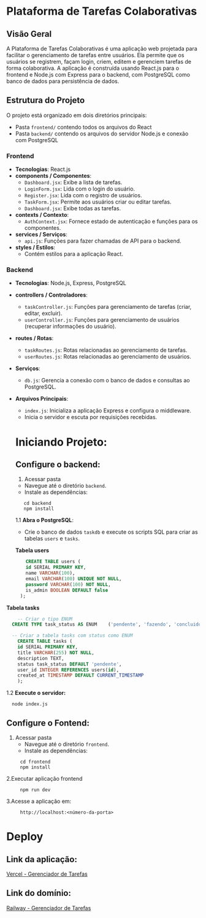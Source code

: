 # Plataforma de Tarefas Colaborativas

## Visão Geral
A Plataforma de Tarefas Colaborativas é uma aplicação web projetada para facilitar o gerenciamento de tarefas entre usuários. Ela permite que os usuários se registrem, façam login, criem, editem e gerenciem tarefas de forma colaborativa. A aplicação é construída usando React.js para o frontend e Node.js com Express para o backend, com PostgreSQL como banco de dados para persistência de dados.

## Estrutura do Projeto
O projeto está organizado em dois diretórios principais: 
  - Pasta `frontend/` contendo todos os arquivos do React
  - Pasta `backend/` contendo os arquivos do servidor Node.js e conexão com PostgreSQL

### Frontend
- **Tecnologias**: React.js
- **components / Componentes**:
  - `Dashboard.jsx`: Exibe a lista de tarefas.
  - `LoginForm.jsx`: Lida com o login do usuário.
  - `Register.jsx`: Lida com o registro de usuários.
  - `TaskForm.jsx`: Permite aos usuários criar ou editar tarefas.
  - `Dashboard.jsx`: Exibe todas as tarefas.
- **contexts / Contexto**: 
  - `AuthContext.jsx`: Fornece estado de autenticação e funções para os componentes.
- **services / Serviços**:
  - `api.js`: Funções para fazer chamadas de API para o backend.
- **styles / Estilos**: 
  -  Contém estilos para a aplicação React.

### Backend
- **Tecnologias**: Node.js, Express, PostgreSQL
- **controllers / Controladores**:
  - `taskController.js`: Funções para gerenciamento de tarefas (criar, editar, excluir).
  - `userController.js`: Funções para gerenciamento de usuários (recuperar informações do usuário).
- **routes / Rotas**:
  - `taskRoutes.js`: Rotas relacionadas ao gerenciamento de tarefas.
  - `userRoutes.js`: Rotas relacionadas ao gerenciamento de usuários.
- **Serviços**:
  - `db.js`: Gerencia a conexão com o banco de dados e consultas ao PostgreSQL.
- **Arquivos Principais**:
  - `index.js`: Inicializa a aplicação Express e configura o middleware.
  -  Inicia o servidor e escuta por requisições recebidas.

 
  # Iniciando Projeto:

   ## Configure o backend:
  1. Acessar pasta
  - Navegue até o diretório `backend`.
  - Instale as dependências:
  ```
     cd backend
     npm install
     ```
  1.1 **Abra o PostgreSQL**:
  - Crie o banco de dados `taskdb` e execute os scripts SQL para criar as tabelas `users` e `tasks`.

  **Tabela users**
```sql
       CREATE TABLE users (
       id SERIAL PRIMARY KEY,
       name VARCHAR(100),
       email VARCHAR(100) UNIQUE NOT NULL,
       password VARCHAR(100) NOT NULL,
       is_admin BOOLEAN DEFAULT false
     );
```
  **Tabela tasks**
  ```sql
      -- Criar o tipo ENUM
    CREATE TYPE task_status AS ENUM    ('pendente', 'fazendo', 'concluido');

    -- Criar a tabela tasks com status como ENUM
      CREATE TABLE tasks (
      id SERIAL PRIMARY KEY,
      title VARCHAR(255) NOT NULL,
      description TEXT,
      status task_status DEFAULT 'pendente',
      user_id INTEGER REFERENCES users(id),
      created_at TIMESTAMP DEFAULT CURRENT_TIMESTAMP
      );
  ```
 1.2 **Execute o servidor:**
   ```
     node index.js
   ```
## Configure o Fontend:
1. Acessar pasta
   - Navegue até o diretório `frontend`.
   - Instale as dependências:
```
     cd frontend
     npm install
  ```
2.Executar aplicação frontend
```
     npm run dev
  ```
3.Acesse a aplicação em: 
```
     http://localhost:<número-da-porta>
  ```

# Deploy
## Link da aplicação:
[Vercel - Gerenciador de Tarefas](https://gerenciador-tarefas-colaborativas-issr44722.vercel.app)

## Link do domínio:
[Railway - Gerenciador de Tarefas](https://gerenciador-tarefas-colaborativas-production.up.railway.app/)
